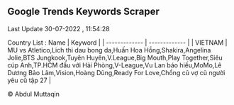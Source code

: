 

## Google Trends Keywords Scraper 
 
Last Update 30-07-2022 , 11:54:28

Country List :
 Name  | Keyword |
| ------------- | ------------- |
| VIETNAM | MU vs Atletico,Lich thi dau bong da,Huấn Hoa Hồng,Shakira,Angelina Jolie,BTS Jungkook,Tuyên Huyên,V.League,Big Mouth,Play Together,Siêu cúp Anh,TP.HCM đấu với Hải Phòng,V-League,Vu Lan báo hiếu,MoMo,Lê Dương Bảo Lâm,Vision,Hoàng Dũng,Ready For Love,Chồng cũ vợ cũ người yêu cũ tập 27 |



© Abdul Muttaqin 
